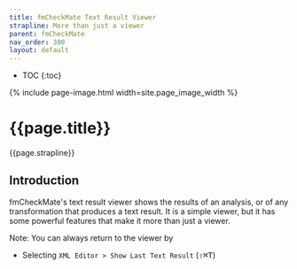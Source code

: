 ```yaml
---
title: fmCheckMate Text Result Viewer
strapline: More than just a viewer
parent: fmCheckMate
nav_order: 300
layout: default
---
```

- TOC
{:toc}

{% include page-image.html width=site.page_image_width %}

# {{page.title}}

{{page.strapline}}

## Introduction

fmCheckMate's text result viewer shows the results of an analysis, or of any transformation that produces a text result. It is a simple viewer, but it has some powerful features that make it more than just a viewer.

Note: You can always return to the viewer by 

- Selecting `XML Editor > Show Last Text Result` (<kbd>⇧</kbd><kbd>⌘</kbd><kbd>T</kbd>)